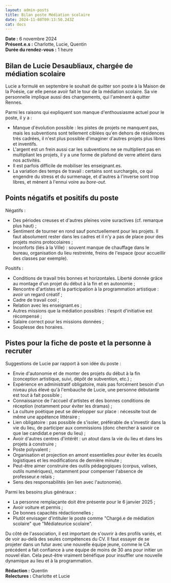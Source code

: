 ```yaml
---
layout: admin-posts
title: Bilan poste Médiation scolaire
date: 2024-11-08T09:13:50.243Z
cat: docs
---
```

**Date :** 6 novembre 2024  
**Présent.e.s :** Charlotte, Lucie, Quentin  
**Durée du rendez-vous :** 1 heure

## Bilan de Lucie Desaubliaux, chargée de médiation scolaire

Lucie a formulé en septembre le souhait de quitter son poste à la Maison de la Poésie, car elle pense avoir fait le tour de la médiation scolaire. Sa vie personnelle implique aussi des changements, qui l'amènent à quitter Rennes. 

Parmi les raisons qui expliquent son manque d'enthousiasme actuel pour le poste, il y a :
- Manque d'évolution possible : les pistes de projets ne manquent pas, mais les subventions sont tellement ciblées qu'en dehors de résidences très cadrées, il n'est plus possible d'imaginer d'autres projets plus libres et inventifs. 
- L'argent est un frein aussi car les subventions ne se multiplient pas en multipliant les projets, il y a une forme de plafond de verre atteint dans nos activités.
- Il est parfois difficile de mobiliser les enseignant.es.
- La variation des temps de travail : certains sont surchargés, ce qui engendre du stress et du surmenage, et d'autres à l'inverse sont trop libres, et mènent à l'ennui voire au *bore-out*.

## Points négatifs et positifs du poste

Négatifs :
- Des périodes creuses et d'autres pleines voire suractives (cf. remarque plus haut) ; 
- Sentiment de tourner en rond sauf ponctuellement pour les projets. Il faut absolument rester dans les cadres et il n'y a pas de place pour des projets moins protocolaires ;
- Inconforts (liés à la Ville) : souvent manque de chauffage dans le bureau, organisation du lieu restreinte, freins de l'espace (pour accueillir des classes par exemple).

Positifs :
- Conditions de travail très bonnes et horizontales. Liberté donnée grâce au montage d'un projet du début à la fin et en autonomie ;
- Rencontre d'artistes et la participation à la programmation artistique : avoir un regard créatif ;
- Cadre de travail cool ;
- Relation avec les enseignant.es ;
- Autres missions que la médiation possibles : l'esprit d'initiative est récompensé ;
- Salaire correct pour les missions données ;
- Souplesse des horaires.

## Pistes pour la fiche de poste et la personne à recruter

Suggestions de Lucie par rapport à son idée du poste :

- Envie d'autonomie et de monter des projets du début à la fin (conception artistique, suivi, dépôt de subvention, etc.) ;
- Expérience en administratif obligatoire, mais pas forcément besoin d'un niveau plus élevé qu'à l'embauche de Lucie, une personne débutante est tout à fait possible ;
- Connaissance de l'accueil d'artistes et des bonnes conditions de réception (notamment pour éviter les dramas) ;
- La culture poétique peut se développer sur place : nécessite tout de même une appétence littéraire ;
- Lien obligatoire : pas possible de s'isoler, préférable de s'investir dans la vie du lieu, de participer aux commissions (donc chercher à savoir ce que lae candidat.e pense du lieu) ;
- Avoir d'autres centres d'intérêt : un atout dans la vie du lieu et dans les projets à construire ;
- Poste polyvalent ;
- Organisation et projection en amont essentielles pour éviter les écueils logistiques et les modifications de dernière minute ;
- Peut-être aimer construire des outils pédagogiques (corpus, valises, outils numériques), notamment pour compenser l'absence de professeur.e relais ;
- Sens des responsabilités (en lien avec l'autonomie). 

Parmi les besoins plus généraux :

- La personne remplaçante doit être présente pour le 6 janvier 2025 ;
- Avoir voiture et permis ;
- De bonnes capacités rédactionnelles ;
- Plutôt envisager d'intituler le poste comme "Chargé.e de médiation scolaire" que "Médiateurice scolaire".

Du côté de l'association, il est important de s'ouvrir à des profils variés, et de voir au-delà des seules compétences du CV. Il faut essayer de se projeter dans un futur avec une nouvelle équipe jeune, comme le CA précédent a fait confiance à une équipe de moins de 30 ans pour initier un nouvel élan. Cela peut-être vraiment bénéfique pour insuffler une nouvelle dynamique au lieu et à la programmation.

**Rédaction :** Quentin  
**Relectures :** Charlotte et Lucie